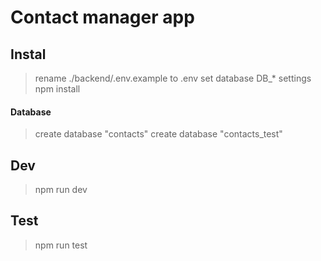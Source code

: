 # Contact manager app

## Instal

> rename ./backend/.env.example to .env set database DB\_\* settings npm install

#### Database

> create database "contacts" create database "contacts_test"

## Dev

> npm run dev

## Test

> npm run test
